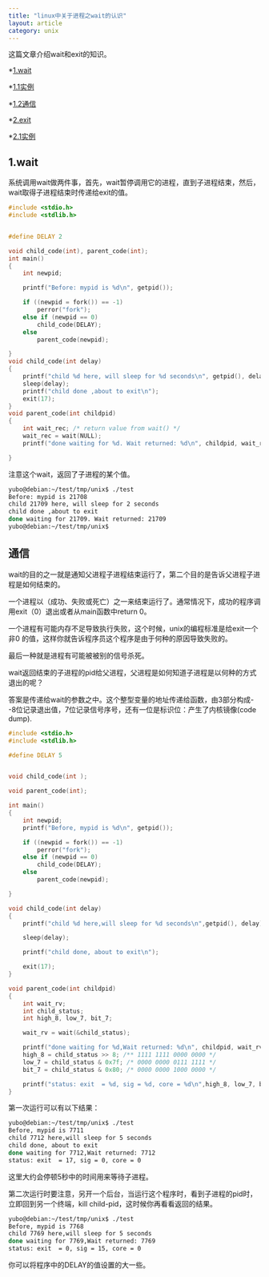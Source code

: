 ```yaml
---
title: "linux中关于进程之wait的认识"
layout: article
category: unix
---
```


这篇文章介绍wait和exit的知识。

*[1.wait](#1)

*[1.1实例](#1.1)

*[1.2通信](#1.2)

*[2.exit](#2)

*[2.1实例](#2.1)

<h2 id="1">1.wait</h2>

系统调用wait做两件事，首先，wait暂停调用它的进程，直到子进程结束，然后，wait取得子进程结束时传递给exit的值。

```c
#include <stdio.h>
#include <stdlib.h>


#define DELAY 2

void child_code(int), parent_code(int);
int main()
{
	int newpid;

	printf("Before: mypid is %d\n", getpid());

	if ((newpid = fork()) == -1)
		perror("fork");
	else if (newpid == 0)
		child_code(DELAY);
	else
		parent_code(newpid);

}
void child_code(int delay)
{
	printf("child %d here, will sleep for %d seconds\n", getpid(), delay);
	sleep(delay);
	printf("child done ,about to exit\n");
	exit(17);
}
void parent_code(int childpid)
{
	int wait_rec; /* return value from wait() */
	wait_rec = wait(NULL);
	printf("done waiting for %d. Wait returned: %d\n", childpid, wait_rec);

}

```

注意这个wait，返回了子进程的某个值。

```bash
yubo@debian:~/test/tmp/unix$ ./test
Before: mypid is 21708
child 21709 here, will sleep for 2 seconds
child done ,about to exit
done waiting for 21709. Wait returned: 21709
yubo@debian:~/test/tmp/unix$
```


<h2 id="1.2">通信</h2>

wait的目的之一就是通知父进程子进程结束运行了，第二个目的是告诉父进程子进程是如何结束的。

一个进程以（成功、失败或死亡）之一来结束运行了。通常情况下，成功的程序调用exit（0）退出或者从main函数中return 0。

一个进程有可能内存不足导致执行失败，这个时候，unix的编程标准是给exit一个非0
的值，这样你就告诉程序员这个程序是由于何种的原因导致失败的。

最后一种就是进程有可能被被别的信号杀死。

wait返回结束的子进程的pid给父进程，父进程是如何知道子进程是以何种的方式退出的呢？

答案是传递给wait的参数之中。这个整型变量的地址传递给函数，由3部分构成--8位记录退出值，7位记录信号序号，还有一位是标识位：产生了内核镜像(code dump).

```c
#include <stdio.h>
#include <stdlib.h>

#define DELAY 5


void child_code(int );

void parent_code(int);

int main()
{
	int newpid;
	printf("Before, mypid is %d\n", getpid());

	if ((newpid = fork()) == -1)
		perror("fork");
	else if (newpid == 0)
		child_code(DELAY);
	else
		parent_code(newpid);

}

void child_code(int delay)
{
	printf("child %d here,will sleep for %d seconds\n",getpid(), delay);

	sleep(delay);

	printf("child done, about to exit\n");

	exit(17);
}

void parent_code(int childpid)
{
	int wait_rv;
	int child_status;
	int high_8, low_7, bit_7;

	wait_rv = wait(&child_status);

	printf("done waiting for %d,Wait returned: %d\n", childpid, wait_rv);
	high_8 = child_status >> 8; /** 1111 1111 0000 0000 */
	low_7 = child_status & 0x7f; /* 0000 0000 0111 1111 */
	bit_7 = child_status & 0x80; /* 0000 0000 1000 0000 */

	printf("status: exit  = %d, sig = %d, core = %d\n",high_8, low_7, bit_7);
}
```

第一次运行可以有以下结果：

```bash
yubo@debian:~/test/tmp/unix$ ./test
Before, mypid is 7711
child 7712 here,will sleep for 5 seconds
child done, about to exit
done waiting for 7712,Wait returned: 7712
status: exit  = 17, sig = 0, core = 0
```

这里大约会停顿5秒中的时间用来等待子进程。

第二次运行时要注意，另开一个后台，当运行这个程序时，看到子进程的pid时，立即回到另一个终端，kill child-pid，这时候你再看看返回的结果。

```bash
yubo@debian:~/test/tmp/unix$ ./test
Before, mypid is 7768
child 7769 here,will sleep for 5 seconds
done waiting for 7769,Wait returned: 7769
status: exit  = 0, sig = 15, core = 0

```

你可以将程序中的DELAY的值设置的大一些。


